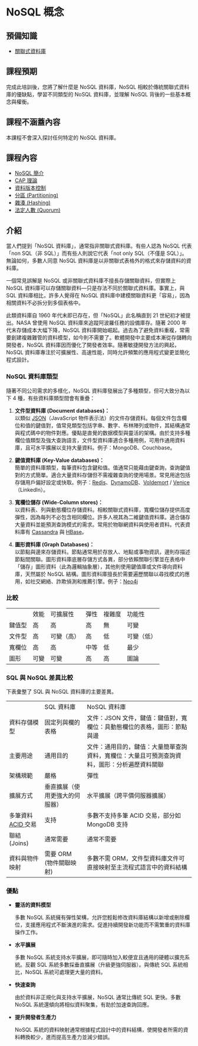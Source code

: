 # NoSQL 概念

## 預備知識
- [關聯式資料庫](https://linkedin.github.io/school-of-sre/level101/databases_sql/intro/)

## 課程預期

完成此培訓後，您將了解什麼是 NoSQL 資料庫，NoSQL 相較於傳統關聯式資料庫的優缺點，學習不同類型的 NoSQL 資料庫，並理解 NoSQL 背後的一些基本概念與權衡。

## 課程不涵蓋內容

本課程不會深入探討任何特定的 NoSQL 資料庫。

## 課程內容

*   [NoSQL 簡介](https://linkedin.github.io/school-of-sre/level101/databases_nosql/intro/#introduction)
*   [CAP 理論](https://linkedin.github.io/school-of-sre/level101/databases_nosql/key_concepts/#cap-theorem)
*   [資料版本控制](https://linkedin.github.io/school-of-sre/level101/databases_nosql/key_concepts/#versioning-of-data-in-distributed-systems)
*   [分區 (Partitioning)](https://linkedin.github.io/school-of-sre/level101/databases_nosql/key_concepts/#partitioning)
*   [雜湊 (Hashing)](https://linkedin.github.io/school-of-sre/level101/databases_nosql/key_concepts/#hashing)
*   [法定人數 (Quorum)](https://linkedin.github.io/school-of-sre/level101/databases_nosql/key_concepts/#quorum)

## 介紹

當人們提到「NoSQL 資料庫」，通常指非關聯式資料庫。有些人認為 NoSQL 代表「non SQL（非 SQL）」而有些人則說它代表「not only SQL（不僅是 SQL）」。無論如何，多數人同意 NoSQL 資料庫是以非關聯式表格外的格式來存儲資料的資料庫。

一個常見誤解是 NoSQL 或非關聯式資料庫不擅長存儲關聯資料，但實際上 NoSQL 資料庫可以存儲關聯資料—只是存法不同於關聯式資料庫。事實上，與 SQL 資料庫相比，許多人覺得在 NoSQL 資料庫中建模關聯資料更「容易」，因為相關資料不必拆分到多個表格中。

此類資料庫自 1960 年代末即已存在，但「NoSQL」此名稱直到 21 世紀初才被提出。NASA 曾使用 NoSQL 資料庫來追蹤阿波羅任務的設備庫存。隨著 2000 年代末存儲成本大幅下降，NoSQL 資料庫開始崛起。過去為了避免資料重複，常需要創建複雜難管的資料模型，如今則不需要了。軟體開發中主要成本漸從存儲轉向開發者，NoSQL 資料庫因而優化了開發者效率。隨著敏捷開發方法的興起，NoSQL 資料庫專注於可擴展性、高速性能，同時允許頻繁的應用程式變更並簡化程式設計。

### NoSQL 資料庫類型

隨著不同公司需求的多樣化，NoSQL 資料庫發展出了多種類型，但可大致分為以下 4 種，有些資料庫類型間會有重疊：

1. **文件型資料庫 (Document databases)：**  
    以類似 [JSON](https://www.json.org/json-en.html)（JavaScript 物件表示法）的文件存儲資料。每個文件包含欄位和值的鍵值對，值常見類型包括字串、數字、布林陣列或物件，其結構通常與程式碼中的物件對應。優點是直覺的数据模型與靈活的架構。由於支持多種欄位值類型及強大查詢語言，文件型資料庫適合多種用例，可用作通用資料庫，且可水平擴展以支持大量資料。例子：MongoDB、Couchbase。

2. **鍵值資料庫 (Key-Value databases)：**  
    簡單的資料庫類型，每筆資料包含鍵和值。值通常只能藉由鍵查詢，查詢鍵值對的方式簡單。適合大量資料存儲但不需複雜查詢的使用場景。常見用途包括存儲用戶偏好設定或快取。例子：[Redis](https://redis.io/)、[DynamoDB](https://aws.amazon.com/dynamodb/)、[Voldemort](https://www.project-voldemort.com/voldemort/) / [Venice](https://engineering.linkedin.com/blog/2017/04/building-venice--a-production-software-case-study)（LinkedIn）。

3. **寬欄位儲存 (Wide-Column stores)：**  
    以資料表、列與動態欄位存儲資料。相較關聯式資料庫，寬欄位儲存提供高度彈性，因為每列不必包含相同欄位。許多人視其為二維鍵值資料庫。適合儲存大量資料並能預測查詢模式的需求。常用於物聯網資料與使用者資料。代表資料庫有 [Cassandra](https://cassandra.apache.org/) 與 [HBase](https://hbase.apache.org/)。

4. **圖形資料庫 (Graph Databases)：**  
    以節點與邊來存儲資料。節點通常用於存放人、地點或事物資訊，邊則存描述節點間關聯。圖形資料庫底層存儲方式各異，部分依賴關聯引擎並在表格中「儲存」圖形資料（此為邏輯抽象層），其他則使用鍵值庫或文件導向資料庫，天然屬於 NoSQL 結構。圖形資料庫擅長於需要遍歷關聯以尋找模式的應用，如社交網絡、詐欺偵測和推薦引擎。例子：[Neo4j](https://neo4j.com/)

### **比較**

<table>
  <tr>
   <td>
   </td>
   <td>效能
   </td>
   <td>可擴展性
   </td>
   <td>彈性
   </td>
   <td>複雜度
   </td>
   <td>功能性
   </td>
  </tr>
  <tr>
   <td>鍵值型
   </td>
   <td>高
   </td>
   <td>高
   </td>
   <td>高
   </td>
   <td>無
   </td>
   <td>可變
   </td>
  </tr>
  <tr>
   <td>文件型
   </td>
   <td>高
   </td>
   <td>可變（高）
   </td>
   <td>高
   </td>
   <td>低
   </td>
   <td>可變（低）
   </td>
  </tr>
  <tr>
   <td>寬欄位
   </td>
   <td>高
   </td>
   <td>高
   </td>
   <td>中等
   </td>
   <td>低
   </td>
   <td>最少
   </td>
  </tr>
  <tr>
   <td>圖形
   </td>
   <td>可變
   </td>
   <td>可變
   </td>
   <td>高
   </td>
   <td>高
   </td>
   <td>圖論
   </td>
  </tr>
</table>

### SQL 與 NoSQL 差異比較

下表彙整了 SQL 與 NoSQL 資料庫的主要差異。

<table>
  <tr>
   <td>
   </td>
   <td>SQL 資料庫
   </td>
   <td>NoSQL 資料庫
   </td>
  </tr>
  <tr>
   <td>資料存儲模型
   </td>
   <td>固定列與欄的表格
   </td>
   <td>文件：JSON 文件，鍵值：鍵值對，寬欄位：具動態欄位的表格，圖形：節點與邊
   </td>
  </tr>
  <tr>
   <td>主要用途
   </td>
   <td>通用目的
   </td>
   <td>文件：通用目的，鍵值：大量簡單查詢資料，寬欄位：大量且可預測查詢資料，圖形：分析遍歷資料關聯
   </td>
  </tr>
  <tr>
   <td>架構規範
   </td>
   <td>嚴格
   </td>
   <td>彈性
   </td>
  </tr>
  <tr>
   <td>擴展方式
   </td>
   <td>垂直擴展（使用更強大的伺服器）
   </td>
   <td>水平擴展（跨平價伺服器擴展）
   </td>
  </tr>
  <tr>
   <td>多筆資料 <a href="https://en.wikipedia.org/wiki/ACID">ACID </a>交易
   </td>
   <td>支持
   </td>
   <td>多數不支持多筆 ACID 交易，部分如 MongoDB 支持
   </td>
  </tr>
  <tr>
   <td>聯結 (Joins)
   </td>
   <td>通常需要
   </td>
   <td>通常不需要
   </td>
  </tr>
  <tr>
   <td>資料與物件映射
   </td>
   <td>需要 ORM (物件關聯映射)
   </td>
   <td>多數不需 ORM，文件型資料庫文件可直接映射至主流程式語言中的資料結構
   </td>
  </tr>
</table>

### 優點

*   **靈活的資料模型**

    多數 NoSQL 系統擁有彈性架構，允許您輕鬆修改資料庫結構以新增或刪除欄位，支援應用程式不斷演進的需求。促進持續開發新功能而不需繁重的資料庫操作工作。

*   **水平擴展**

    多數 NoSQL 系統支持水平擴展，即可隨時加入較便宜且通用的硬體以擴充系統。反觀 SQL 系統多數採垂直擴展（升級更強伺服器）。與傳統 SQL 系統相比，NoSQL 系統可處理更大量的資料。

*   **快速查詢**

    由於資料非正規化與支持水平擴展，NoSQL 通常比傳統 SQL 更快。多數 NoSQL 系統還傾向將相似資料聚集，有助於加速查詢回應。

*   **提升開發者生產力**

    NoSQL 系統的資料映射通常根據程式設計中的資料結構，使開發者所需的資料轉換較少，進而提高生產力並減少錯誤。
